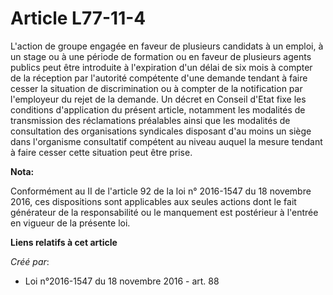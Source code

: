 # Article L77-11-4

L'action de groupe engagée en faveur de plusieurs candidats à un emploi, à un stage ou à une période de formation ou en
faveur de plusieurs agents publics peut être introduite à l'expiration d'un délai de six mois à compter de la réception par
l'autorité compétente d'une demande tendant à faire cesser la situation de discrimination ou à compter de la notification par
l'employeur du rejet de la demande. Un décret en Conseil d'Etat fixe les conditions d'application du présent article,
notamment les modalités de transmission des réclamations préalables ainsi que les modalités de consultation des organisations
syndicales disposant d'au moins un siège dans l'organisme consultatif compétent au niveau auquel la mesure tendant à faire
cesser cette situation peut être prise.

**Nota:**

Conformément au II de l'article 92 de la loi n° 2016-1547 du 18 novembre 2016, ces dispositions sont applicables aux seules
actions dont le fait générateur de la responsabilité ou le manquement est postérieur à l'entrée en vigueur de la présente
loi.

**Liens relatifs à cet article**

_Créé par_:

  - Loi n°2016-1547 du 18 novembre 2016 - art. 88
